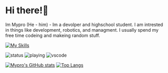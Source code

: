 # Hi there!👋
Im Mypro (He - him) - Im a devolper and highschool student. I am intrested in things like development, robotics, and managment. I usually spend my free time codeing and makeing random stuff.

[![My Skills](https://skillicons.dev/icons?i=codepen,docker,py,js,raspberrypi,css,vscode,html)](https://skillicons.dev)

![status](https://nocache.advaith.workers.dev?url=https://img.shields.io/endpoint?url=https://dev.discordprofiles.me/api/badge/status/1186335265212604567?simple=true)
![playing](https://nocache.advaith.workers.dev?url=https://img.shields.io/endpoint?url=https://dev.discordprofiles.me/api/badge/playing/1186335265212604567)
![vscode](https://nocache.advaith.workers.dev?url=https://img.shields.io/endpoint?url=https://dev.discordprofiles.me/api/badge/vscode/1186335265212604567)

[![Mypro's GitHub stats](https://github-readme-stats.vercel.app/api?username=JimmyTarson12&theme=blueberry&line_height=20&hide_border=true)](https://github.com/JimmyTarson12/)
[![Top Langs](https://github-readme-stats.vercel.app/api/top-langs/?username=JimmyTarson12&theme=blueberry&hide_border=true&layout=compact&count_private=true)](https://github.com/JimmyTarson12/)
